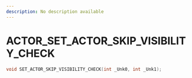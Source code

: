 ```yaml
---
description: No description available 
---
```


# ACTOR\_SET_ACTOR_SKIP_VISIBILITY_CHECK

```cpp
void SET_ACTOR_SKIP_VISIBILITY_CHECK(int _Unk0, int _Unk1);
```
